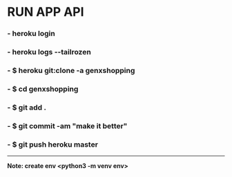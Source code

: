 # RUN APP API 
### - heroku login
### - heroku logs --tailrozen
### - $ heroku git:clone -a genxshopping
### - $ cd genxshopping
### - $ git add .
### - $ git commit -am "make it better"
### - $ git push heroku master
---
**Note: create env <python3 -m venv env>** 